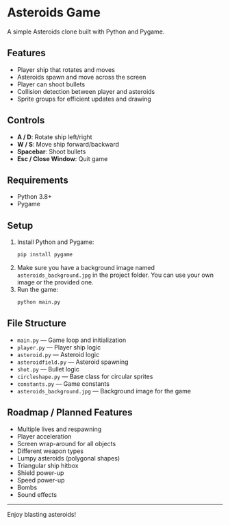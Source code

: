 # Asteroids Game

A simple Asteroids clone built with Python and Pygame.

## Features
- Player ship that rotates and moves
- Asteroids spawn and move across the screen
- Player can shoot bullets
- Collision detection between player and asteroids
- Sprite groups for efficient updates and drawing

## Controls
- **A / D**: Rotate ship left/right
- **W / S**: Move ship forward/backward
- **Spacebar**: Shoot bullets
- **Esc / Close Window**: Quit game

## Requirements
- Python 3.8+
- Pygame

## Setup
1. Install Python and Pygame:
   ```bash
   pip install pygame
   ```
2. Make sure you have a background image named `asteroids_background.jpg` in the project folder. You can use your own image or the provided one.
3. Run the game:
   ```bash
   python main.py
   ```

## File Structure
- `main.py` — Game loop and initialization
- `player.py` — Player ship logic
- `asteroid.py` — Asteroid logic
- `asteroidfield.py` — Asteroid spawning
- `shot.py` — Bullet logic
- `circleshape.py` — Base class for circular sprites
- `constants.py` — Game constants
- `asteroids_background.jpg` — Background image for the game

## Roadmap / Planned Features
- Multiple lives and respawning
- Player acceleration
- Screen wrap-around for all objects
- Different weapon types
- Lumpy asteroids (polygonal shapes)
- Triangular ship hitbox
- Shield power-up
- Speed power-up
- Bombs
- Sound effects

---
Enjoy blasting asteroids!
